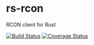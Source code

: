 # rs-rcon
RCON client for Rust

[![Build Status](https://travis-ci.org/bbigras/rs-rcon.svg?branch=master)](https://travis-ci.org/bbigras/rs-rcon)
[![Coverage Status](https://coveralls.io/repos/github/bbigras/rs-rcon/badge.svg?branch=master)](https://coveralls.io/github/bbigras/rs-rcon?branch=master)
